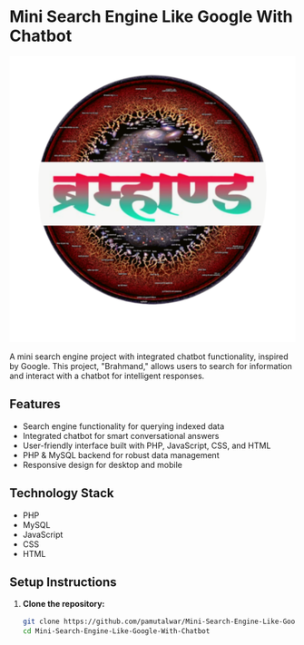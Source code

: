 # Mini Search Engine Like Google With Chatbot

![Brahmand Logo](./logo.png)

A mini search engine project with integrated chatbot functionality, inspired by Google. This project, "Brahmand," allows users to search for information and interact with a chatbot for intelligent responses.

## Features

- Search engine functionality for querying indexed data
- Integrated chatbot for smart conversational answers
- User-friendly interface built with PHP, JavaScript, CSS, and HTML
- PHP & MySQL backend for robust data management
- Responsive design for desktop and mobile

## Technology Stack

- PHP
- MySQL
- JavaScript
- CSS
- HTML

## Setup Instructions

1. **Clone the repository:**
   ```bash
   git clone https://github.com/pamutalwar/Mini-Search-Engine-Like-Google-With-Chatbot.git
   cd Mini-Search-Engine-Like-Google-With-Chatbot
